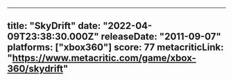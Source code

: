 
---
title: "SkyDrift"
date: "2022-04-09T23:38:30.000Z"
releaseDate: "2011-09-07"
platforms: ["xbox360"]
score: 77
metacriticLink: "https://www.metacritic.com/game/xbox-360/skydrift"
---
